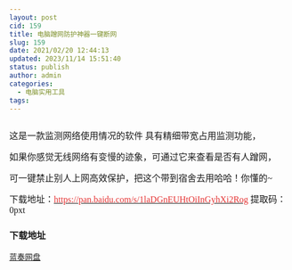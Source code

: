 ```yaml
---
layout: post
cid: 159
title: 电脑蹭网防护神器一键断网
slug: 159
date: 2021/02/20 12:44:13
updated: 2023/11/14 15:51:40
status: publish
author: admin
categories: 
  - 电脑实用工具
tags: 
---
```



<div alt="潮男心博客 www.cnx0.com" >
				<p>
	<span style='font-size:16px;font-family:"'><a class="pics" href="http://images.upload.dzs6.com/upload/1/888552/images/20200428/20200428180543594359.jpg" rel="pics"><img src="http://images.upload.dzs6.com/upload/1/888552/images/20200428/20200428180543594359.jpg" class="scrollLoading" data-url="http://images.upload.dzs6.com/upload/1/888552/images/20200428/20200428180543594359.jpg" alt=""></a> <br></span> 
</p>
<p>
	<span style='font-size:16px;font-family:"'>这是一款监测网络使用情况的软件 具有精细带宽占用监测功能，</span> 
</p>
<p>
	<span style='font-size:16px;font-family:"'>如果你感觉无线网络有变慢的迹象，可通过它来查看是否有人蹭网，</span> 
</p>
<p>
	<span style='font-size:16px;font-family:"'>可一键禁止别人上网高效保护，把这个带到宿舍去用哈哈！你懂的~</span> 
</p>
<p>
	<span style='font-size:16px;font-family:"'>下载地址：<a href="https://pan.baidu.com/s/1laDGnEUHtOiInGyhXi2Rog" target="_blank"><span style="color:#E53333;">https://pan.baidu.com/s/1laDGnEUHtOiInGyhXi2Rog</span></a>&#160;提取码：0pxt<br></span> 
</p>
<div id="fengexuxian"></div>
<div class="page-content-intro main-article"><div class="down-url-wrap"> 
<h3 class="tit">
<i class="ico"></i>下载地址</h3>
<a href="#down" onclick="window.open('https://www.lanzous.com/ic0wd9g');return false;" class="sbtn" title=""><i class="ico"></i><i class="line"></i>蓝奏网盘</a> &#160;

</div></div>			</div>
			